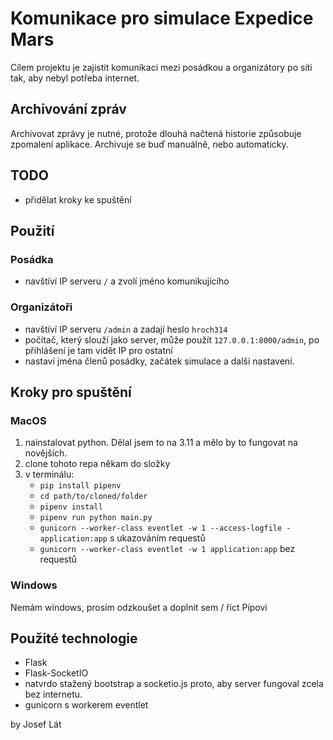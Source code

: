 # Komunikace pro simulace Expedice Mars
Cílem projektu je zajistit komunikaci mezi posádkou a organizátory po síti tak, aby nebyl potřeba internet. 

## Archivování zpráv

Archivovat zprávy je nutné, protože dlouhá načtená historie způsobuje zpomalení aplikace. Archivuje se buď manuálně, nebo automaticky.

## TODO

- přidělat kroky ke spuštění

## Použití

### Posádka

- navštíví IP serveru `/` a zvolí jméno komunikujícího

### Organizátoři

- navštíví IP serveru `/admin` a zadají heslo `hroch314`
- počítač, který slouží jako server, může použít `127.0.0.1:8000/admin`, po přihlášení je tam vidět IP pro ostatní
- nastaví jména členů posádky, začátek simulace a další nastavení.

## Kroky pro spuštění

### MacOS

1. nainstalovat python. Dělal jsem to na 3.11 a mělo by to fungovat na novějších.
2. clone tohoto repa někam do složky
3. v terminálu:
    - `pip install pipenv`
    - `cd path/to/cloned/folder`
    - `pipenv install`
    - `pipenv run python main.py`
    - `gunicorn --worker-class eventlet -w 1 --access-logfile - application:app` s ukazováním requestů
    - `gunicorn --worker-class eventlet -w 1 application:app` bez requestů

### Windows

Nemám windows, prosím odzkoušet a doplnit sem / říct Pípovi

## Použité technologie

- Flask
- Flask-SocketIO
- natvrdo stažený bootstrap a socketio.js proto, aby server fungoval zcela bez internetu.
- gunicorn s workerem eventlet

by Josef Lát
